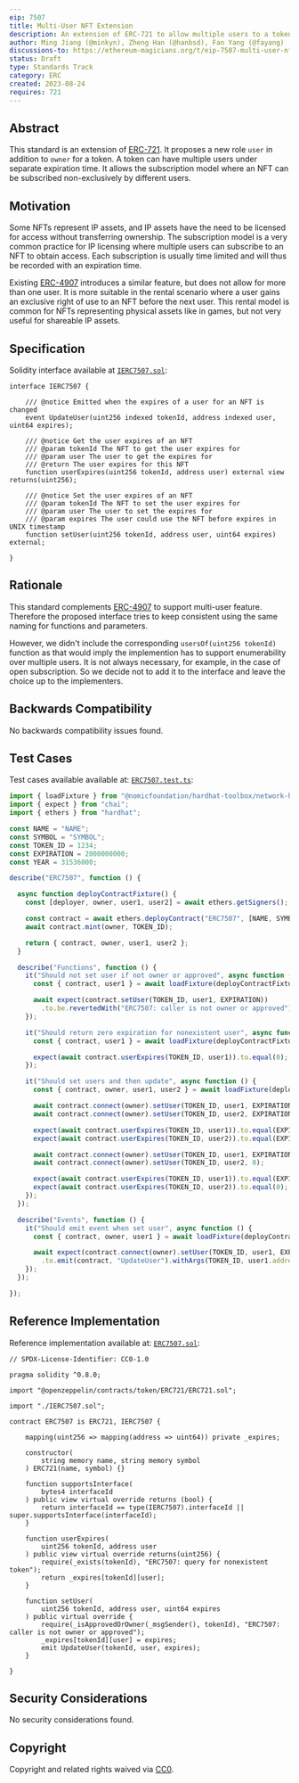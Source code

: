 ```yaml
---
eip: 7507
title: Multi-User NFT Extension
description: An extension of ERC-721 to allow multiple users to a token with restricted permissions.
author: Ming Jiang (@minkyn), Zheng Han (@hanbsd), Fan Yang (@fayang)
discussions-to: https://ethereum-magicians.org/t/eip-7507-multi-user-nft-extension/15660
status: Draft
type: Standards Track
category: ERC
created: 2023-08-24
requires: 721
---
```


## Abstract

This standard is an extension of [ERC-721](./eip-721.md). It proposes a new role `user` in addition to `owner` for a token. A token can have multiple users under separate expiration time. It allows the subscription model where an NFT can be subscribed non-exclusively by different users.

## Motivation

Some NFTs represent IP assets, and IP assets have the need to be licensed for access without transferring ownership. The subscription model is a very common practice for IP licensing where multiple users can subscribe to an NFT to obtain access. Each subscription is usually time limited and will thus be recorded with an expiration time.

Existing [ERC-4907](./eip-4907.md) introduces a similar feature, but does not allow for more than one user. It is more suitable in the rental scenario where a user gains an exclusive right of use to an NFT before the next user. This rental model is common for NFTs representing physical assets like in games, but not very useful for shareable IP assets.

## Specification

Solidity interface available at [`IERC7507.sol`](../assets/erc-7507/contracts/IERC7507.sol):

```solidity
interface IERC7507 {

    /// @notice Emitted when the expires of a user for an NFT is changed
    event UpdateUser(uint256 indexed tokenId, address indexed user, uint64 expires);

    /// @notice Get the user expires of an NFT
    /// @param tokenId The NFT to get the user expires for
    /// @param user The user to get the expires for
    /// @return The user expires for this NFT
    function userExpires(uint256 tokenId, address user) external view returns(uint256);

    /// @notice Set the user expires of an NFT
    /// @param tokenId The NFT to set the user expires for
    /// @param user The user to set the expires for
    /// @param expires The user could use the NFT before expires in UNIX timestamp
    function setUser(uint256 tokenId, address user, uint64 expires) external;

}
```

## Rationale

This standard complements [ERC-4907](./eip-4907.md) to support multi-user feature. Therefore the proposed interface tries to keep consistent using the same naming for functions and parameters.

However, we didn't include the corresponding `usersOf(uint256 tokenId)` function as that would imply the implemention has to support enumerability over multiple users. It is not always necessary, for example, in the case of open subscription. So we decide not to add it to the interface and leave the choice up to the implementers.

## Backwards Compatibility

No backwards compatibility issues found.

## Test Cases

Test cases available available at: [`ERC7507.test.ts`](../assets/erc-7507/test/ERC7507.test.ts):

```typescript
import { loadFixture } from "@nomicfoundation/hardhat-toolbox/network-helpers";
import { expect } from "chai";
import { ethers } from "hardhat";

const NAME = "NAME";
const SYMBOL = "SYMBOL";
const TOKEN_ID = 1234;
const EXPIRATION = 2000000000;
const YEAR = 31536000;

describe("ERC7507", function () {

  async function deployContractFixture() {
    const [deployer, owner, user1, user2] = await ethers.getSigners();

    const contract = await ethers.deployContract("ERC7507", [NAME, SYMBOL], deployer);
    await contract.mint(owner, TOKEN_ID);

    return { contract, owner, user1, user2 };
  }

  describe("Functions", function () {
    it("Should not set user if not owner or approved", async function () {
      const { contract, user1 } = await loadFixture(deployContractFixture);

      await expect(contract.setUser(TOKEN_ID, user1, EXPIRATION))
        .to.be.revertedWith("ERC7507: caller is not owner or approved");
    });

    it("Should return zero expiration for nonexistent user", async function () {
      const { contract, user1 } = await loadFixture(deployContractFixture);

      expect(await contract.userExpires(TOKEN_ID, user1)).to.equal(0);
    });

    it("Should set users and then update", async function () {
      const { contract, owner, user1, user2 } = await loadFixture(deployContractFixture);

      await contract.connect(owner).setUser(TOKEN_ID, user1, EXPIRATION);
      await contract.connect(owner).setUser(TOKEN_ID, user2, EXPIRATION);

      expect(await contract.userExpires(TOKEN_ID, user1)).to.equal(EXPIRATION);
      expect(await contract.userExpires(TOKEN_ID, user2)).to.equal(EXPIRATION);

      await contract.connect(owner).setUser(TOKEN_ID, user1, EXPIRATION + YEAR);
      await contract.connect(owner).setUser(TOKEN_ID, user2, 0);

      expect(await contract.userExpires(TOKEN_ID, user1)).to.equal(EXPIRATION + YEAR);
      expect(await contract.userExpires(TOKEN_ID, user2)).to.equal(0);
    });
  });

  describe("Events", function () {
    it("Should emit event when set user", async function () {
      const { contract, owner, user1 } = await loadFixture(deployContractFixture);

      await expect(contract.connect(owner).setUser(TOKEN_ID, user1, EXPIRATION))
        .to.emit(contract, "UpdateUser").withArgs(TOKEN_ID, user1.address, EXPIRATION);
    });
  });

});
```

## Reference Implementation

Reference implementation available at: [`ERC7507.sol`](../assets/erc-7507/contracts/ERC7507.sol):

```solidity
// SPDX-License-Identifier: CC0-1.0

pragma solidity ^0.8.0;

import "@openzeppelin/contracts/token/ERC721/ERC721.sol";

import "./IERC7507.sol";

contract ERC7507 is ERC721, IERC7507 {

    mapping(uint256 => mapping(address => uint64)) private _expires;

    constructor(
        string memory name, string memory symbol
    ) ERC721(name, symbol) {}

    function supportsInterface(
        bytes4 interfaceId
    ) public view virtual override returns (bool) {
        return interfaceId == type(IERC7507).interfaceId || super.supportsInterface(interfaceId);
    }

    function userExpires(
        uint256 tokenId, address user
    ) public view virtual override returns(uint256) {
        require(_exists(tokenId), "ERC7507: query for nonexistent token");
        return _expires[tokenId][user];
    }

    function setUser(
        uint256 tokenId, address user, uint64 expires
    ) public virtual override {
        require(_isApprovedOrOwner(_msgSender(), tokenId), "ERC7507: caller is not owner or approved");
        _expires[tokenId][user] = expires;
        emit UpdateUser(tokenId, user, expires);
    }

}
```

## Security Considerations

No security considerations found.

## Copyright

Copyright and related rights waived via [CC0](../LICENSE.md).
